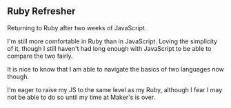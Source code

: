 ## Ruby Refresher

Returning to Ruby after two weeks of JavaScript.

I'm still more comfortable in Ruby than in JavaScript. Loving the simplicity of it, though I still haven't had long enough with JavaScript to be able to compare the two fairly.

It is nice to know that I am able to navigate the basics of two languages now though.

I'm eager to raise my JS to the same level as my Ruby, although I fear I may not be able to do so until my time at Maker's is over.
